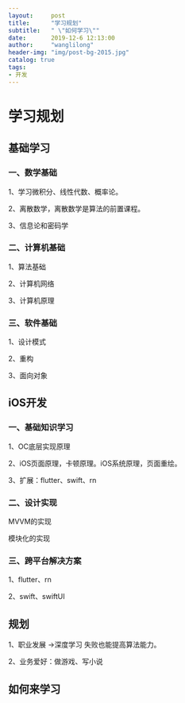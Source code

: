 ```yaml
---
layout:     post
title:      "学习规划"
subtitle:   " \"如何学习\""
date:       2019-12-6 12:13:00
author:     "wanglilong"
header-img: "img/post-bg-2015.jpg"
catalog: true
tags:
- 开发
---
```


# 学习规划

## 基础学习

### 一、数学基础

1、学习微积分、线性代数、概率论。

2、离散数学，离散数学是算法的前置课程。

3、信息论和密码学

### 二、计算机基础

1、算法基础

2、计算机网络

3、计算机原理

### 三、软件基础

1、设计模式

2、重构

3、面向对象



## iOS开发

### 一、基础知识学习

1、OC底层实现原理

2、iOS页面原理，卡顿原理。iOS系统原理，页面重绘。

3、扩展：flutter、swift、rn

### 二、设计实现

MVVM的实现

模块化的实现

### 三、跨平台解决方案

1、flutter、rn

2、swift、swiftUI



## 规划

1、职业发展 ->深度学习     失败也能提高算法能力。

2、业务爱好：做游戏、写小说



## 如何来学习

